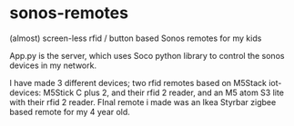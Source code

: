 # sonos-remotes
(almost) screen-less rfid / button based Sonos remotes for my kids

App.py is the server, which uses Soco python library to control the sonos devices in my network.

I have made 3 different devices; two rfid remotes based on M5Stack iot-devices: M5Stick C plus 2, and their rfid 2 reader, and an M5 atom S3 lite with their rfid 2 reader. FInal remote i made was an Ikea Styrbar zigbee based remote for my 4 year old.
